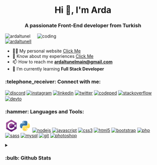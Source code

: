<h1 align="center">Hi 👋, I'm Arda</h1>
<h3 align="center">A passionate Front-End developer from Turkish</h3>

<img align="right"
     alt="coding"
     width="400"
     src="https://64.media.tumblr.com/27a69fe9243c5d39d83e3a5a88a5c4ba/32a42778a011479f-c1/s1280x1920/04d5ce9ece88f84793d0e397ea6797f9bc768f2e.gifv">

<p align="left">
  <img src="https://komarev.com/ghpvc/?username=ardaltunel&label=Profile%20views&color=lightgrey&style=for-the-badge"
       alt="ardaltunel">
  <a target="_blank"
     href="https://twitter.com/ardaltunell">
      <img src="https://img.shields.io/badge/follow-%40ardaltunell-1DA1F2?logo=twitter&style=for-the-badge"
           alt="ardaltunell">
  </a>
</p>


- 👨‍💻 My personal website [Click Me](https://www.ardaltunel.com/)
- 📄 Know about my experiences [Click Me](https://www.linkedin.com/in/ardaltunel/)
- 📫 How to reach me **ardaltunelmain@gmail.com**
- 🌱 I’m currently learning **Full Stack Developer**


<h3 align="left">:telephone_receiver: Connect with me:</h3>
<p align="left">
    <a href="https://discord.com/users/827167832524587070" target="blank"><img align="center" src="https://github.com/ardaltunel/ardaltunel/assets/35379428/f24e0424-4232-4429-9aa5-ca9dbb8ada49" alt="discord" height="30" width="40" /></a>
    <a href="https://instagram.com/ardaltunel" target="blank"><img align="center" src="https://raw.githubusercontent.com/rahuldkjain/github-profile-readme-generator/master/src/images/icons/Social/instagram.svg" alt="instagram" height="30" width="40"/></a>
    <a href="https://linkedin.com/in/ardaltunel" target="blank"><img align="center" src="https://raw.githubusercontent.com/rahuldkjain/github-profile-readme-generator/master/src/images/icons/Social/linked-in-alt.svg" alt="linkedin" height="30" width="40"/></a>
    <a href="https://twitter.com/ardaltunell" target="blank"><img align="center" src="https://raw.githubusercontent.com/rahuldkjain/github-profile-readme-generator/master/src/images/icons/Social/twitter.svg" alt="twitter" height="30" width="40"/></a>
    <a href="https://codepen.io/ardaltunel" target="blank"><img align="center"src="https://raw.githubusercontent.com/rahuldkjain/github-profile-readme-generator/master/src/images/icons/Social/codepen.svg" alt="codeped" height="30"width="40" /></a>
    <a href="https://stackoverflow.com/users/19312277" target="blank"><img align="center"   src="https://raw.githubusercontent.com/rahuldkjain/github-profile-readme-generator/master/src/images/icons/Social/stack-overflow.svg" alt="stackoverflow" height="30" width="40"/></a>
    <a href="https://dev.to/ardaltunel" target="blank"><img align="center" src="https://raw.githubusercontent.com/rahuldkjain/github-profile-readme-generator/master/src/images/icons/Social/devto.svg" alt="devto" height="30" width="40"/></a>
</p>

<h3 align="left">	:hammer: Languages and Tools:</h3>
<p align="left">
     <a href="https://www.w3schools.com/cs/" 
          target="_blank"
          rel="noreferrer">
          <img src="https://raw.githubusercontent.com/devicons/devicon/master/icons/csharp/csharp-original.svg"
               alt="csharp"
               width="40" 
               height="40"/></a> 
     <a href="https://www.python.org"
          target="_blank"
          rel="noreferrer"> 
          <img src="https://raw.githubusercontent.com/devicons/devicon/master/icons/python/python-original.svg"
               alt="python"
               width="40"
               height="40"/></a>
     <a href="https://nodejs.org"
          target="_blank"
          rel="noreferrer"> 
          <img src="https://github.com/ardaltunel/ardaltunel/assets/35379428/2823c362-7ee6-48a7-91a3-e0f48e0dac8b" 
               alt="nodejs"
               width="40" 
               height="40"/></a>  
     <a href="https://developer.mozilla.org/en-US/docs/Web/JavaScript"
       target="_blank"
       rel="noreferrer">
        <img src="https://github.com/ardaltunel/ardaltunel/assets/35379428/ef4b5e21-6b6a-42e7-bfb6-8dcc256fbf24"
             alt="javascript"
             width="40"
             height="40"/></a>
     <a href="https://www.w3schools.com/css/"
       target="_blank"
       rel="noreferrer">
        <img src="https://github.com/ardaltunel/ardaltunel/assets/35379428/915113e9-15ea-44c4-b900-41f7038cbe76"
             alt="css3"
             width="40"
             height="40"/></a>   
     <a href="https://www.w3.org/html/"
       target="_blank"
       rel="noreferrer">
        <img src="https://github.com/ardaltunel/ardaltunel/assets/35379428/a3ae6f72-a189-4095-b83b-2167ae89037d"
             alt="html5"
             width="40"
             height="40"/></a>     
     <a href="https://getbootstrap.com"
       target="_blank"
       rel="noreferrer">
        <img src="https://github.com/ardaltunel/ardaltunel/assets/35379428/32b99419-2837-4478-adde-60457c633982"
             alt="bootstrap"
             width="40"
             height="40"/></a>
    <a href="https://www.php.net"
       target="_blank"
       rel="noreferrer">
        <img src="https://github.com/ardaltunel/ardaltunel/assets/35379428/8a9ca9c1-5092-44a0-84f9-f8d2abbb8d0c"
             alt="php"
             width="40"
             height="40"/></a>
    <a href="https://sass-lang.com"
       target="_blank"
       rel="noreferrer">
        <img src="https://github.com/ardaltunel/ardaltunel/assets/35379428/f0394b97-0387-4a3a-9f05-29227075a91d"
             alt="sass"
             width="40"
             height="40"/></a>
    <a href="https://www.mysql.com/"
       target="_blank"
       rel="noreferrer">
        <img src="https://github.com/ardaltunel/ardaltunel/assets/35379428/4889c8d0-8313-4c80-b09f-fe78172725ed"
             alt="mysql"
             width="40"
             height="40"/></a>     
    <a href="https://git-scm.com/"
       target="_blank"
       rel="noreferrer">
        <img src="https://www.vectorlogo.zone/logos/git-scm/git-scm-icon.svg"
             alt="git"
             width="40"
             height="40"/></a>
    <a href="https://www.photoshop.com/en"
       target="_blank" rel="noreferrer">
        <img src="https://github.com/ardaltunel/ardaltunel/assets/35379428/cc6e774f-99a5-4317-bda1-d7f5089d903b"
             alt="photoshop"
             width="40"
             height="40"/></a>
</p>


<details>
  <summary><h3>:bulb: Github Stats</h3></summary>

  [![Top Langs](https://github-readme-stats.vercel.app/api/top-langs/?username=ardaltunel&theme=tokyonight)](https://github.com/ardaltunel/github-readme-stats)

  ![Anurag's GitHub stats](https://github-readme-stats.vercel.app/api?username=ardaltunel&show_icons=true&theme=tokyonight)

  [![GitHub Streak](http://github-readme-streak-stats.herokuapp.com?user=ardaltunel&theme=tokyonight)](https://git.io/streak-stats)
</details>
